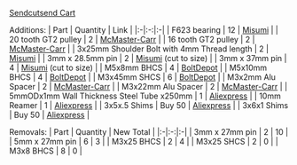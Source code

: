 [Sendcutsend Cart](https://cart.sendcutsend.com/qsqcrl6fotax)

Additions:
| Part | Quantity | Link |
|:-|:-:|:-|
| F623 bearing | 12 | [Misumi](https://us.misumi-ec.com/vona2/detail/221000528976/) |
| 20 tooth GT2 pulley | 2 | [McMaster-Carr](https://www.mcmaster.com/3684N12/) |
| 16 tooth GT2 pulley | 2 | [McMaster-Carr](https://www.mcmaster.com/3684N11/) |
| 3x25mm Shoulder Bolt with 4mm Thread length | 2 | [Misumi](https://us.misumi-ec.com/vona2/detail/223304079707/?Tab=catalog&curSearch=%7b%22field%22%3a%22%40search%22%2c%22seriesCode%22%3a%22223304079707%22%2c%22innerCode%22%3a%22%22%2c%22sort%22%3a1%2c%22specSortFlag%22%3a0%2c%22allSpecFlag%22%3a0%2c%22page%22%3a1%2c%22pageSize%22%3a%2260%22%2c%2200000071979%22%3a%22mig00000001420447%22%2c%22SP100553681%22%3a%22202301310012554651356575%22%2c%22SP100553692%22%3a%22202301252349588261351800%22%2c%22fixedInfo%22%3a%22innerCode%3aMDMC000008Y8Z4%7c19%22%7d) |
| 3mm x 28.5mm pin | 2 | [Misumi](https://us.misumi-ec.com/vona2/detail/110100140710/) (cut to size) |
| 3mm x 37mm pin | 4 | [Misumi](https://us.misumi-ec.com/vona2/detail/110100140710/) (cut to size) |
| M5x8mm BHCS | 4 | [BoltDepot](https://boltdepot.com/Product-Details?product=22786) |
| M5x10mm BHCS | 4 | [BoltDepot](https://boltdepot.com/Product-Details?product=22785) |
| M3x45mm SHCS | 6 | [BoltDepot](https://boltdepot.com/Product-Details?product=22478) |
| M3x2mm Alu Spacer | 2 | [McMaster-Carr](https://www.mcmaster.com/94669A212/) |
| M3x22mm Alu Spacer | 2 | [McMaster-Carr](https://www.mcmaster.com/94669A319/) |
| 5mmODx1mm Wall Thickness Steel Tube x250mm | 1 | [Aliexpress](https://www.aliexpress.us/item/4001197346556.html) |
| 10mm Reamer | 1 | [Aliexpress](https://www.aliexpress.com/item/1005003095896937.html) |
| 3x5x.5 Shims | Buy 50 | [Aliexpress](https://www.aliexpress.com/item/1005004445368257.html) |
| 3x6x1 Shims | Buy 50 | [Aliexpress](https://www.aliexpress.com/item/1005004445368257.html) |

Removals:
| Part | Quantity | New Total |
|:-|:-:|:-|
| 3mm x 27mm pin | 2 | 10 |
| 5mm x 27mm pin | 6 | 3 |
| M3x25 BHCS | 2 | 4 |
| M3x25 SHCS | 2 | 0 |
| M3x8 BHCS | 8 | 0 |